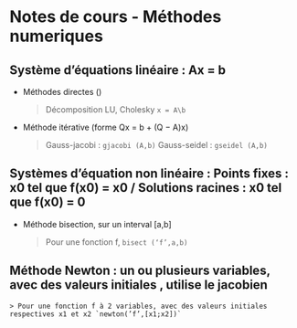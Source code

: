 # Notes de cours - Méthodes numeriques  

## Système d’équations linéaire : Ax = b
* Méthodes directes () 
    > Décomposition LU, Cholesky ` x = A\b `
    
* Méthode itérative (forme Qx = b + (Q − A)x)

    >Gauss-jacobi : `gjacobi (A,b)`
    >Gauss-seidel : `gseidel (A,b)`

## Systèmes d’équation non linéaire : Points fixes : x0 tel que f(x0) = x0 / Solutions racines : x0 tel que f(x0) = 0
* Méthode bisection, sur un interval [a,b]

    > Pour une fonction f, `bisect (‘f’,a,b)`

## Méthode Newton : un ou plusieurs variables, avec des valeurs initiales , utilise le jacobien

    > Pour une fonction f à 2 variables, avec des valeurs initiales respectives x1 et x2 `newton(’f’,[x1;x2])`



